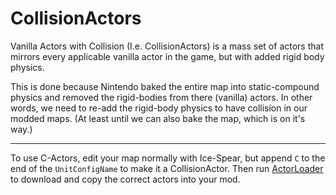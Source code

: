 # CollisionActors

Vanilla Actors with Collision (I.e. CollisionActors) is a mass set of actors that mirrors every applicable vanilla actor in the game, but with added rigid body physics.

This is done because Nintendo baked the entire map into static-compound physics and removed the rigid-bodies from there (vanilla) actors.
In other words, we need to re-add the rigid-body physics to have collision in our modded maps. (At least until we can also bake the map, which is on it's way.)

---

To use C-Actors, edit your map normally with Ice-Spear, but append `C` to the end of the `UnitConfigName` to make it a CollisionActor. Then run [ActorLoader](https://github.com/ArchLeaders/ActorLoader#readme) to download and copy the correct actors into your mod.
